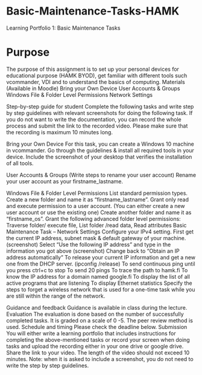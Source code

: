# Basic-Maintenance-Tasks-HAMK
Learning Portfolio 1: Basic Maintenance Tasks

# Purpose
The purpose of this assignment is to set up your personal devices for educational purpose (HAMK BYOD), get familiar with different tools such vcommander, VDI and to understand the basics of computing.
Materials (Available in Moodle)
Bring your Own Device 
User Accounts & Groups 
Windows File & Folder Level Permissions 
Network Settings


Step-by-step guide for student
Complete the following tasks and write step by step guidelines with relevant screenshots for doing the following task. If you do not want to write the documentation, you can record the whole process and submit the link to the recorded video. Please make sure that the recording is maximum 10 minutes long. 



Bring your Own Device
For this task, you can create a Windows 10 machine in vcommander. 
Go through the guidelines & install all required tools in your device. Include the screenshot of your desktop that verifies the installation of all tools.


User Accounts & Groups (Write steps to rename your user account)
Rename your user account as your firstname_lastname. 


Windows File & Folder Level Permissions 
List standard permission types. 
Create a new folder and name it as “firstname_lastname”. Grant only read and execute permission to a user account. (You can either create a new user account or use the existing one)
Create another folder and name it as “firstname_os”. Grant the following advanced folder level permissions: Traverse folder/ execute file, List folder /read data, Read attributes
Basic Maintenance Task – Network Settings
Configure your IPv4 setting.
First get the current IP address, subnet mask & default gateway of your machine. (screenshot)
Select “Use the following IP address” and type in the information you  got above (screenshot)
Change back to “Obtain an IP address automatically”
To release your current IP information and get a new one from the DHCP server. (ipconfig /release)
To send continuous ping until you press ctrl+c to stop
To send 20 pings
To trace the path to hamk.fi
To know the IP address for a domain named google.fi
To display the list of all active programs that are listening
To display Ethernet statistics
Specify the steps to forget a wireless network that is used for a one-time task while you are still within the range of the network.


Guidance and feedback
Guidance is available in class during the lecture.
Evaluation
The evaluation is done based on the number of successfully completed tasks. It is graded on a scale of 0 -5. The peer review method is used.
Schedule and timing
Please check the deadline below. 
Submission
You will either write a learning portfolio that includes instructions for completing the above-mentioned tasks or record your screen when doing tasks and upload the recording either in your one drive or google drive. Share the link to your video. The length of the video should not exceed 10 minutes. 
Note: when it is asked to include a screenshot, you do not need to write the step by step guidelines.
